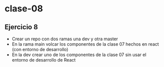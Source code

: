 # clase-08

## Ejercicio 8
* Crear un repo con dos ramas una dev y otra master
* En la rama main volcar los componentes de la clase 07 hechos en react (con entorno de desarrollo)
* En la dev crear uno de los componentes de la clase 07 sin usar el entorno de desarrollo de React

